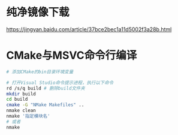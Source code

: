 # 纯净镜像下载
https://jingyan.baidu.com/article/37bce2bec1a11d5002f3a28b.html

# CMake与MSVC命令行编译
```sh
# 添加CMake的bin目录环境变量

# 打开Visual Studio命令提示进程，执行以下命令
rd /s/q build # 删除build文件夹
mkdir build
cd build
cmake -G "NMake Makefiles" ..
nmake clean
nmake '指定模块名'
# 或者
nmake
```
